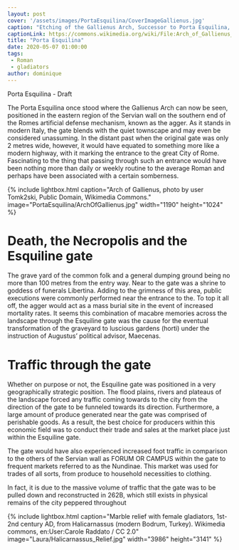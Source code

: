 ```yaml
---
layout: post
cover: '/assets/images/PortaEsquilina/CoverImageGallienus.jpg'
caption: "Etching of the Gallienus Arch, Successor to Porta Esquilina, *From Le antichità Romane. Tomo I, tav. XXVI // Opere di Giovanni Battista Piranesi, Francesco Piranesi e d'altri. Firmin Didot Freres, Paris, 1835-1839. Tomo 1.*, Wikimedia Commons, Public Domain."
captionLink: https://commons.wikimedia.org/wiki/File:Arch_of_Gallienus_-_Piranesi.jpg
title: "Porta Esquilina"
date: 2020-05-07 01:00:00
tags:
 - Roman
 - gladiators
author: dominique
---
```


Porta Esquilina - Draft

The Porta Esquilina once stood where the Gallienus Arch can now be seen, positioned in the eastern region of the Servian wall on the southern end of the Romes artificial defense mechanism, known as the agger. As it stands in modern Italy, the gate blends with the quiet townscape and may even be considered unassuming. In the distant past when the original gate was only 2 metres wide, however, it would have equated to something more like a modern highway, with it marking the entrance to the great City of Rome. Fascinating to the thing that passing through such an entrance would have been nothing more than daily or weekly routine to the average Roman and perhaps have been associated with a certain somberness.

{% include lightbox.html
caption="Arch of Gallienus, photo by user Tomk2ski, Public Domain, Wikimedia Commons."
image="PortaEsquilina/ArchOfGallienus.jpg"
width="1190"
height="1024" %}

# Death, the Necropolis and the Esquiline gate

The grave yard of the common folk and a general dumping ground being no more than 100 metres from the entry way. Near to the gate was a shrine to goddess of funerals Libertina. Adding to the grimness of this area, public executions were commonly performed near the entrance to the. To top it all off, the agger would act as a mass burial site in the event of increased mortality rates. It seems this combination of macabre memories across the landscape through the Esquiline gate was the cause for the eventual transformation of the graveyard to luscious gardens (horti) under the instruction of Augustus’ political advisor, Maecenas.

# Traffic through the gate

Whether on purpose or not, the Esquiline gate was positioned in a very geographically strategic position. The flood plains, rivers and plateaus of the landscape forced any traffic coming towards to the city from the direction of the gate to be funneled towards its direction. Furthermore, a large amount of produce generated near the gate was comprised of perishable goods. As a result, the best choice for producers within this economic field was to conduct their trade and sales at the market place just within the Esquiline gate.

The gate would have also experienced increased foot traffic in comparison to the others of the Servian wall as FORUM OR CAMPUS within the gate to frequent markets referred to as the Nundinae. This market was used for trades of all sorts, from produce to household necessities to clothing.

In fact, it is due to the massive volume of traffic that the gate was to be pulled down and reconstructed in 262B, which still exists in physical remains of the city peppered throughout






{% include lightbox.html
caption="Marble relief with female gladiators, 1st-2nd century AD, from Halicarnassus (modern Bodrum, Turkey). Wikimedia commons, en:User:Carole Raddato / CC 2.0"
image="Laura/Halicarnassus_Relief.jpg"
width="3986"
height="3141" %}
